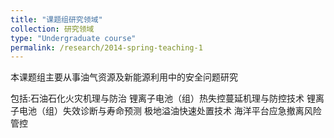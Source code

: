 ```yaml
---
title: "课题组研究领域"
collection: 研究领域
type: "Undergraduate course"
permalink: /research/2014-spring-teaching-1
---
```


本课题组主要从事油气资源及新能源利用中的安全问题研究

包括:石油石化火灾机理与防治
锂离子电池（组）热失控蔓延机理与防控技术
锂离子电池（组）失效诊断与寿命预测
极地溢油快速处置技术
海洋平台应急撤离风险管控

